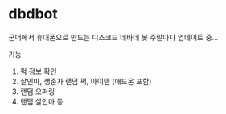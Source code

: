 # dbdbot

군머에서 휴대폰으로 만드는 디스코드 데바데 봇 주말마다 업데이트 중...

기능
1) 퍽 정보 확인
2) 살인마, 생존자 랜덤 퍽, 아이템 (애드온 포함)
3) 랜덤 오퍼링
4) 랜덤 살인마 등
